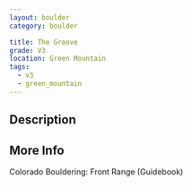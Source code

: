 ```yaml
---
layout: boulder
category: boulder

title: The Groove
grade: V3
location: Green Mountain
tags:
  - v3
  - green_mountain
---
```


## Description


## More Info
Colorado Bouldering: Front Range (Guidebook)
